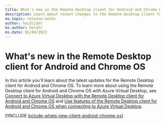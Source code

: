 ```yaml
---
title: What's new in the Remote Desktop client for Android and Chrome OS - Azure Virtual Desktop
description: Learn about recent changes to the Remote Desktop client for Android and Chrome OS
ms.topic: release-notes
author: heidilohr
ms.author: helohr
ms.date: 01/04/2023
---
```


# What's new in the Remote Desktop client for Android and Chrome OS

In this article you'll learn about the latest updates for the Remote Desktop client for Android and Chrome OS. To learn more about using the Remote Desktop client for Android and Chrome OS with Azure Virtual Desktop, see [Connect to Azure Virtual Desktop with the Remote Desktop client for Android and Chrome OS](users/connect-android-chrome-os.md) and [Use features of the Remote Desktop client for Android and Chrome OS when connecting to Azure Virtual Desktop](users/client-features-android-chrome-os.md).

[!INCLUDE [include-whats-new-client-android-chrome-os](includes/include-whats-new-client-android-chrome-os.md)]
